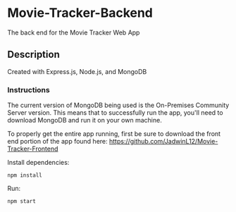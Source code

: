 # Movie-Tracker-Backend

The back end for the Movie Tracker Web App

## Description

Created with Express.js, Node.js, and MongoDB

### Instructions

The current version of MongoDB being used is the On-Premises Community Server version.  This means that to successfully run the app, you'll need to download MongoDB and run it on your own machine.

To properly get the entire app running, first be sure to download the front end portion of the app found here: https://github.com/JadwinL12/Movie-Tracker-Frontend

Install dependencies:
```
npm install
```

Run:
```
npm start
```

